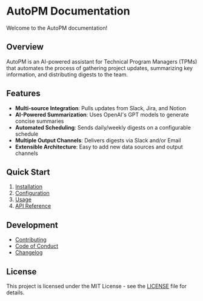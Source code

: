 # AutoPM Documentation

Welcome to the AutoPM documentation!

## Overview

AutoPM is an AI-powered assistant for Technical Program Managers (TPMs) that automates the process of gathering project updates, summarizing key information, and distributing digests to the team.

## Features

- **Multi-source Integration**: Pulls updates from Slack, Jira, and Notion
- **AI-Powered Summarization**: Uses OpenAI's GPT models to generate concise summaries
- **Automated Scheduling**: Sends daily/weekly digests on a configurable schedule
- **Multiple Output Channels**: Delivers digests via Slack and/or Email
- **Extensible Architecture**: Easy to add new data sources and output channels

## Quick Start

1. [Installation](installation.md)
2. [Configuration](configuration.md)
3. [Usage](usage.md)
4. [API Reference](api.md)

## Development

- [Contributing](contributing.md)
- [Code of Conduct](code_of_conduct.md)
- [Changelog](changelog.md)

## License

This project is licensed under the MIT License - see the [LICENSE](https://github.com/yourusername/autopm/blob/main/LICENSE) file for details.
